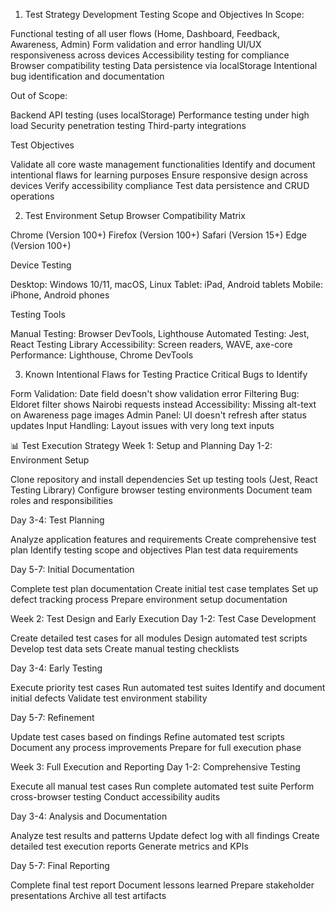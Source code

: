 1. Test Strategy Development
Testing Scope and Objectives
In Scope:

Functional testing of all user flows (Home, Dashboard, Feedback, Awareness, Admin)
Form validation and error handling
UI/UX responsiveness across devices
Accessibility testing for compliance
Browser compatibility testing
Data persistence via localStorage
Intentional bug identification and documentation

Out of Scope:

Backend API testing (uses localStorage)
Performance testing under high load
Security penetration testing
Third-party integrations

Test Objectives

Validate all core waste management functionalities
Identify and document intentional flaws for learning purposes
Ensure responsive design across devices
Verify accessibility compliance
Test data persistence and CRUD operations

2. Test Environment Setup
Browser Compatibility Matrix

Chrome (Version 100+)
Firefox (Version 100+)
Safari (Version 15+)
Edge (Version 100+)

Device Testing

Desktop: Windows 10/11, macOS, Linux
Tablet: iPad, Android tablets
Mobile: iPhone, Android phones

Testing Tools

Manual Testing: Browser DevTools, Lighthouse
Automated Testing: Jest, React Testing Library
Accessibility: Screen readers, WAVE, axe-core
Performance: Lighthouse, Chrome DevTools

3. Known Intentional Flaws for Testing Practice
Critical Bugs to Identify

Form Validation: Date field doesn't show validation error
Filtering Bug: Eldoret filter shows Nairobi requests instead
Accessibility: Missing alt-text on Awareness page images
Admin Panel: UI doesn't refresh after status updates
Input Handling: Layout issues with very long text inputs

📊 Test Execution Strategy
Week 1: Setup and Planning
Day 1-2: Environment Setup

Clone repository and install dependencies
Set up testing tools (Jest, React Testing Library)
Configure browser testing environments
Document team roles and responsibilities

Day 3-4: Test Planning

Analyze application features and requirements
Create comprehensive test plan
Identify testing scope and objectives
Plan test data requirements

Day 5-7: Initial Documentation

Complete test plan documentation
Create initial test case templates
Set up defect tracking process
Prepare environment setup documentation

Week 2: Test Design and Early Execution
Day 1-2: Test Case Development

Create detailed test cases for all modules
Design automated test scripts
Develop test data sets
Create manual testing checklists

Day 3-4: Early Testing

Execute priority test cases
Run automated test suites
Identify and document initial defects
Validate test environment stability

Day 5-7: Refinement

Update test cases based on findings
Refine automated test scripts
Document any process improvements
Prepare for full execution phase

Week 3: Full Execution and Reporting
Day 1-2: Comprehensive Testing

Execute all manual test cases
Run complete automated test suite
Perform cross-browser testing
Conduct accessibility audits

Day 3-4: Analysis and Documentation

Analyze test results and patterns
Update defect log with all findings
Create detailed test execution reports
Generate metrics and KPIs

Day 5-7: Final Reporting

Complete final test report
Document lessons learned
Prepare stakeholder presentations
Archive all test artifacts